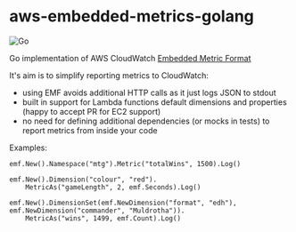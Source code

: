 # aws-embedded-metrics-golang

![Go](https://github.com/prozz/aws-embedded-metrics-golang/workflows/Go/badge.svg?branch=master)

Go implementation of AWS CloudWatch [Embedded Metric Format](https://docs.aws.amazon.com/AmazonCloudWatch/latest/monitoring/CloudWatch_Embedded_Metric_Format_Specification.html)

It's aim is to simplify reporting metrics to CloudWatch:
- using EMF avoids additional HTTP calls as it just logs JSON to stdout
- built in support for Lambda functions default dimensions and properties (happy to accept PR for EC2 support)
- no need for defining additional dependencies (or mocks in tests) to report metrics from inside your code

Examples:
```
emf.New().Namespace("mtg").Metric("totalWins", 1500).Log()

emf.New().Dimension("colour", "red").
    MetricAs("gameLength", 2, emf.Seconds).Log()

emf.New().DimensionSet(emf.NewDimension("format", "edh"), emf.NewDimension("commander", "Muldrotha")).
    MetricAs("wins", 1499, emf.Count).Log()
```

